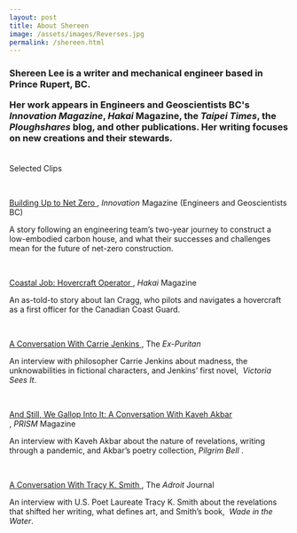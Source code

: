 ```yaml
---
layout: post
title: About Shereen
image: /assets/images/Reverses.jpg
permalink: /shereen.html
---
```

<h3><b>Shereen Lee is a writer and mechanical engineer based in Prince Rupert, BC.</b><br>
<p>Her work appears in Engineers and Geoscientists BC's <em>Innovation Magazine</em>, <em>Hakai</em> Magazine, the <em>Taipei Times</em>, the <em>Ploughshares</em> blog, and other publications. Her writing focuses on new creations and their stewards.<br><br></h3>

<p>Selected Clips</p>
<p></p>
<p><br /></p>
<p>
<a href="https://user-yinucac.cld.bz/Innovation-July-August-2023/26/">
<u><span>Building Up to Net Zero</span></u>
</a>
<span>,&nbsp;</span><em><span>Innovation</span></em><span>&nbsp;Magazine (Engineers and Geoscientists BC)</span>
</p>
<p><span>A story following an engineering team&rsquo;s two-year journey to construct a low-embodied carbon house, and what their successes and challenges mean for the future of net-zero construction.</span></p>
<br />
<p>
<a href="https://hakaimagazine.com/article-short/coastal-job-hovercraft-operator/">
<u><span>Coastal Job: Hovercraft Operator</span></u>
</a>
<span>,&nbsp;</span><em><span>Hakai</span></em><span>&nbsp;Magazine</span>
</p>
<p><span>An as-told-to story about Ian Cragg, who pilots and navigates a hovercraft as a first officer for the Canadian Coast Guard.</span></p>
<p><br /></p>
<p>
<a href="https://ex-puritan.ca/conversation-jenkins-lee-2021/">
<u><span>A Conversation With Carrie Jenkins</span></u>
</a>
<span>, The&nbsp;</span><em><span>Ex-Puritan</span></em>
</p>
<p>
<span>An interview with philosopher Carrie Jenkins about madness, the unknowabilities in fictional characters, and Jenkins&rsquo; first novel,&nbsp;</span>
<em><span>Victoria Sees It</span></em><span>.</span>
</p>
<p><br /></p>
<p>
<a href="https://prismmagazine.ca/2021/09/09/and-still-we-gallop-into-it-an-interview-with-kaveh-akbar/">
<u><span>And Still, We Gallop Into It: A Conversation With Kaveh Akbar</span></u>
</a>
<span>,&nbsp;</span><em><span>PRISM</span></em><span>&nbsp;Magazine</span>
</p>
<p>
<span>An interview with Kaveh Akbar about the nature of revelations, writing through a pandemic, and Akbar&rsquo;s poetry collection,&nbsp;</span><em>Pilgrim Bell</em>
<span>.</span>
</p>
<p><br /></p>
<p>
<a href="https://theadroitjournal.org/issue-twenty-two-a-conversation-with-tracy-k-smith-the-adroit-journal/">
<u><span>A Conversation With Tracy K. Smith</span></u>
</a>
<span>, The&nbsp;</span><em><span>Adroit</span></em><span>&nbsp;Journal</span>
</p>
<p>
<span>An interview with U.S. Poet Laureate Tracy K. Smith about the revelations that shifted her writing, what defines art, and Smith&rsquo;s book,&nbsp;</span>
<em><span>Wade in the Water</span></em><span>.</span>
</p>
